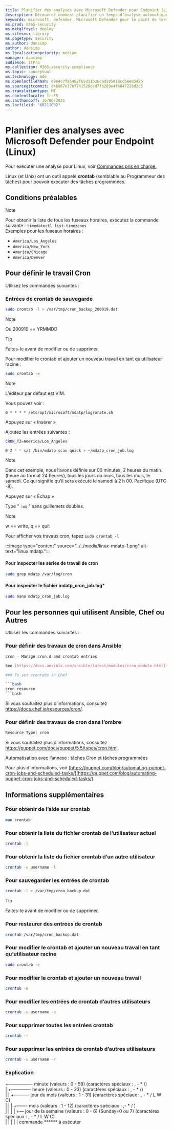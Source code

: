```yaml
---
title: Planifier des analyses avec Microsoft Defender pour Endpoint (Linux)
description: Découvrez comment planifier un temps d’analyse automatique pour Microsoft Defender pour Endpoint (Linux) afin de mieux protéger les ressources de votre organisation.
keywords: microsoft, defender, Microsoft Defender pour le point de terminaison, linux, analyses, antivirus, microsoft defender pour point de terminaison (linux)
ms.prod: m365-security
ms.mktglfcycl: deploy
ms.sitesec: library
ms.pagetype: security
ms.author: dansimp
author: dansimp
ms.localizationpriority: medium
manager: dansimp
audience: ITPro
ms.collection: M365-security-compliance
ms.topic: conceptual
ms.technology: mde
ms.openlocfilehash: 89e4c7fa5462f65d11b36cad205e18ccbee8542b
ms.sourcegitcommit: d4b867e37bf741528ded7fb289e4f6847228d2c5
ms.translationtype: MT
ms.contentlocale: fr-FR
ms.lasthandoff: 10/06/2021
ms.locfileid: "60211032"
---
```

# <a name="schedule-scans-with-microsoft-defender-for-endpoint-linux"></a>Planifier des analyses avec Microsoft Defender pour Endpoint (Linux)

Pour exécuter une analyse pour Linux, voir [Commandes pris en charge.](/microsoft-365/security/defender-endpoint/linux-resources#supported-commands)

Linux (et Unix) ont un outil appelé **crontab** (semblable au Programmeur des tâches) pour pouvoir exécuter des tâches programmées.

## <a name="pre-requisite"></a>Conditions préalables

> [!NOTE]
> Pour obtenir la liste de tous les fuseaux horaires, exécutez la commande suivante : `timedatectl list-timezones`<br>
> Exemples pour les fuseaux horaires :
>
> - `America/Los_Angeles`
> - `America/New_York`
> - `America/Chicago`
> - `America/Denver`

## <a name="to-set-the-cron-job"></a>Pour définir le travail Cron

Utilisez les commandes suivantes :

### <a name="backup-crontab-entries"></a>Entrées de crontab de sauvegarde

```bash
sudo crontab -l > /var/tmp/cron_backup_200919.dat
```

> [!NOTE]
> Où 200919 == YRMMDD

> [!TIP]
> Faites-le avant de modifier ou de supprimer.

Pour modifier le crontab et ajouter un nouveau travail en tant qu’utilisateur racine :

```bash
sudo crontab -e
```

> [!NOTE]
> L’éditeur par défaut est VIM.

Vous pouvez voir :

```outbou
0 * * * * /etc/opt/microsoft/mdatp/logrorate.sh
```

Appuyez sur « Insérer »

Ajoutez les entrées suivantes :

```bash
CRON_TZ=America/Los_Angeles

0 2 * * sat /bin/mdatp scan quick > ~/mdatp_cron_job.log
```

> [!NOTE]
> Dans cet exemple, nous l’avons définie sur 00 minutes, 2 heures du matin. (heure au format 24 heures), tous les jours du mois, tous les mois, le samedi. Ce qui signifie qu’il sera exécuté le samedi à 2 h 00. Pacifique (UTC -8).

Appuyez sur « Échap »

Type " `:wq` " sans guillemets doubles.

> [!NOTE]
> w == write, q == quit

Pour afficher vos travaux cron, tapez `sudo crontab -l`

:::image type="content" source="../../media/linux-mdatp-1.png" alt-text="linux mdatp.":::

#### <a name="to-inspect-cron-job-runs"></a>Pour inspecter les séries de travail de cron

```bash
sudo grep mdatp /var/log/cron
```

#### <a name="to-inspect-the-mdatp_cron_joblog"></a>Pour inspecter le fichier mdatp_cron_job.log*

```bash
sudo nano mdatp_cron_job.log
```

## <a name="for-those-who-use-ansible-chef-or-puppet"></a>Pour les personnes qui utilisent Ansible, Chef ou Autres

Utilisez les commandes suivantes :

### <a name="to-set-cron-jobs-in-ansible"></a>Pour définir des travaux de cron dans Ansible

```bash
cron - Manage cron.d and crontab entries

See [https://docs.ansible.com/ansible/latest/modules/cron_module.html](https://docs.ansible.com/ansible/latest/modules/cron_module.html) for more information.

### To set crontabs in Chef

```bash
cron resource
```bash

```
Si vous souhaitez plus d’informations, consultez <https://docs.chef.io/resources/cron/>.

### <a name="to-set-cron-jobs-in-puppet"></a>Pour définir des travaux de cron dans l’ombre

```bash
Resource Type: cron
```

Si vous souhaitez plus d’informations, consultez <https://puppet.com/docs/puppet/5.5/types/cron.html>.

Automatisation avec l’annexe : tâches Cron et tâches programmées

Pour plus d’informations, voir [https://puppet.com/blog/automating-puppet-cron-jobs-and-scheduled-tasks/](https://puppet.com/blog/automating-puppet-cron-jobs-and-scheduled-tasks/).

## <a name="additional-information"></a>Informations supplémentaires

### <a name="to-get-help-with-crontab"></a>Pour obtenir de l’aide sur crontab

```bash
man crontab
```

### <a name="to-get-a-list-of-crontab-file-of-the-current-user"></a>Pour obtenir la liste du fichier crontab de l’utilisateur actuel

```bash
crontab -l
```

### <a name="to-get-a-list-of-crontab-file-of-another-user"></a>Pour obtenir la liste du fichier crontab d’un autre utilisateur

```bash
crontab -u username -l
```

### <a name="to-backup-crontab-entries"></a>Pour sauvegarder les entrées de crontab

```bash
crontab -l > /var/tmp/cron_backup.dat
```

> [!TIP]
> Faites-le avant de modifier ou de supprimer.

### <a name="to-restore-crontab-entries"></a>Pour restaurer des entrées de crontab

```bash
crontab /var/tmp/cron_backup.dat
```

### <a name="to-edit-the-crontab-and-add-a-new-job-as-a-root-user"></a>Pour modifier le crontab et ajouter un nouveau travail en tant qu’utilisateur racine

```bash
sudo crontab -e
```

### <a name="to-edit-the-crontab-and-add-a-new-job"></a>Pour modifier le crontab et ajouter un nouveau travail

```bash
crontab -e
```

### <a name="to-edit-other-users-crontab-entries"></a>Pour modifier les entrées de crontab d’autres utilisateurs

```bash
crontab -u username -e
```

### <a name="to-remove-all-crontab-entries"></a>Pour supprimer toutes les entrées crontab

```bash
crontab -r
```

### <a name="to-remove-other-users-crontab-entries"></a>Pour supprimer les entrées de crontab d’autres utilisateurs

```bash
crontab -u username -r
```

### <a name="explanation"></a>Explication

+—————- minute (valeurs : 0 - 59) (caractères spéciaux : , - * /)  <br>
| +————- heure (valeurs : 0 - 23) (caractères spéciaux : , - * /) <br>
| | +———- jour du mois (valeurs : 1 - 31) (caractères spéciaux : , - * / L W C)  <br>
| | | +——- mois (valeurs : 1 - 12) (caractères spéciaux : ,- * / )  <br>
| | | | +— jour de la semaine (valeurs : 0 - 6) (Sunday=0 ou 7) (caractères spéciaux : , - * / L W C) <br>
| | | | | commande ****** à exécuter
